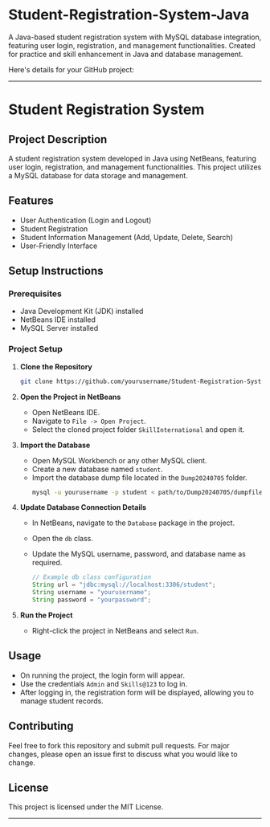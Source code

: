 # Student-Registration-System-Java
A Java-based student registration system with MySQL database integration, featuring user login, registration, and management functionalities. Created for practice and skill enhancement in Java and database management.


Here's details for your GitHub project:

---

# Student Registration System

## Project Description
A student registration system developed in Java using NetBeans, featuring user login, registration, and management functionalities. This project utilizes a MySQL database for data storage and management.

## Features
- User Authentication (Login and Logout)
- Student Registration
- Student Information Management (Add, Update, Delete, Search)
- User-Friendly Interface

## Setup Instructions

### Prerequisites
- Java Development Kit (JDK) installed
- NetBeans IDE installed
- MySQL Server installed

### Project Setup

1. **Clone the Repository**
   ```sh
   git clone https://github.com/yourusername/Student-Registration-System-Java.git
   ```

2. **Open the Project in NetBeans**
   - Open NetBeans IDE.
   - Navigate to `File -> Open Project`.
   - Select the cloned project folder `SkillInternational` and open it.

3. **Import the Database**
   - Open MySQL Workbench or any other MySQL client.
   - Create a new database named `student`.
   - Import the database dump file located in the `Dump20240705` folder.
     ```sh
     mysql -u yourusername -p student < path/to/Dump20240705/dumpfile.sql
     ```

4. **Update Database Connection Details**
   - In NetBeans, navigate to the `Database` package in the project.
   - Open the `db` class.
   - Update the MySQL username, password, and database name as required.

     ```java
     // Example db class configuration
     String url = "jdbc:mysql://localhost:3306/student";
     String username = "yourusername";
     String password = "yourpassword";
     ```

5. **Run the Project**
   - Right-click the project in NetBeans and select `Run`.

## Usage
- On running the project, the login form will appear.
- Use the credentials `Admin` and `Skills@123` to log in.
- After logging in, the registration form will be displayed, allowing you to manage student records.

## Contributing
Feel free to fork this repository and submit pull requests. For major changes, please open an issue first to discuss what you would like to change.

## License
This project is licensed under the MIT License.

---
